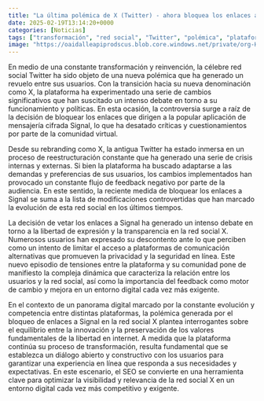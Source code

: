 ```yaml
---
title: "La última polémica de X (Twitter) - ahora bloquea los enlaces a Signal"
date: 2025-02-19T13:14:20+0000
categories: [Noticias]
tags: ["transformación", "red social", "Twitter", "polémica", "plataforma", "enlaces", "Signal", "rebranding", "crisis", "feedback", "libertad de expresión", "transparencia", "comunidad", "competencia", "valores fundamentales", "innovación", "diálogo abierto", "SEO", "visibilidad"]
image: "https://oaidalleapiprodscus.blob.core.windows.net/private/org-HKmKxpuNw3Y88lm4EBrIPq0n/user-ZwiCXOggLL8ZNNKE2g7rXFmV/img-9aVKWT4gsPGwPkz9CZnhNqFu.png?st=2025-02-19T12%3A14%3A20Z&se=2025-02-19T14%3A14%3A20Z&sp=r&sv=2024-08-04&sr=b&rscd=inline&rsct=image/png&skoid=d505667d-d6c1-4a0a-bac7-5c84a87759f8&sktid=a48cca56-e6da-484e-a814-9c849652bcb3&skt=2025-02-19T00%3A22%3A16Z&ske=2025-02-20T00%3A22%3A16Z&sks=b&skv=2024-08-04&sig=uCEru/8DBKG5lCBKdDsvFrQ6UFMsLvi6evab92e1P9Q%3D"
---
```


En medio de una constante transformación y reinvención, la célebre red social Twitter ha sido objeto de una nueva polémica que ha generado un revuelo entre sus usuarios. Con la transición hacia su nueva denominación como X, la plataforma ha experimentado una serie de cambios significativos que han suscitado un intenso debate en torno a su funcionamiento y políticas. En esta ocasión, la controversia surge a raíz de la decisión de bloquear los enlaces que dirigen a la popular aplicación de mensajería cifrada Signal, lo que ha desatado críticas y cuestionamientos por parte de la comunidad virtual.

Desde su rebranding como X, la antigua Twitter ha estado inmersa en un proceso de reestructuración constante que ha generado una serie de crisis internas y externas. Si bien la plataforma ha buscado adaptarse a las demandas y preferencias de sus usuarios, los cambios implementados han provocado un constante flujo de feedback negativo por parte de la audiencia. En este sentido, la reciente medida de bloquear los enlaces a Signal se suma a la lista de modificaciones controvertidas que han marcado la evolución de esta red social en los últimos tiempos.

La decisión de vetar los enlaces a Signal ha generado un intenso debate en torno a la libertad de expresión y la transparencia en la red social X. Numerosos usuarios han expresado su descontento ante lo que perciben como un intento de limitar el acceso a plataformas de comunicación alternativas que promueven la privacidad y la seguridad en línea. Este nuevo episodio de tensiones entre la plataforma y su comunidad pone de manifiesto la compleja dinámica que caracteriza la relación entre los usuarios y la red social, así como la importancia del feedback como motor de cambio y mejora en un entorno digital cada vez más exigente.

En el contexto de un panorama digital marcado por la constante evolución y competencia entre distintas plataformas, la polémica generada por el bloqueo de enlaces a Signal en la red social X plantea interrogantes sobre el equilibrio entre la innovación y la preservación de los valores fundamentales de la libertad en internet. A medida que la plataforma continúa su proceso de transformación, resulta fundamental que se establezca un diálogo abierto y constructivo con los usuarios para garantizar una experiencia en línea que responda a sus necesidades y expectativas. En este escenario, el SEO se convierte en una herramienta clave para optimizar la visibilidad y relevancia de la red social X en un entorno digital cada vez más competitivo y exigente.
    